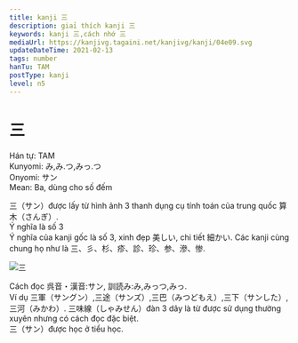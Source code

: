 ```yaml
---
title: kanji 三
description: giaỉ thích kanji 三
keywords: kanji 三,cách nhớ 三
mediaUrl: https://kanjivg.tagaini.net/kanjivg/kanji/04e09.svg
updateDateTime: 2021-02-13
tags: number
hanTu: TAM
postType: kanji
level: n5
---
```


# 三
Hán tự: TAM  
Kunyomi: み,み.つ,みっ.つ  
Onyomi: サン  
Mean: Ba, dùng cho số đếm

三（サン）được lấy từ hình ảnh 3 thanh dụng cụ tính toán của trung quốc 算木（さんぎ）.  
Ý nghĩa là số 3  
Ý nghĩa của kanji gốc là số 3, xinh đẹp 美しい, chi tiết 細かい. Các kanji cùng chung họ như là 三、彡、杉、疹、診、珍、参、滲、惨.

![三](https://huusennarare.cocolog-nifty.com/blog/images/2016/08/11/photo_12.jpg "三")

Cách đọc 呉音・漢音:サン, 訓読み:み,みっつ,みっ.  
Ví dụ 三軍（サングン）,三途（サンズ）,三巴（みつどもえ）,三下（サンした）,三河（みかわ）. 三味線（しゃみせん）đàn 3 dây là từ được sử dụng thường xuyên nhưng có cách đọc đặc biệt.  
三（サン）được học ở tiểu học.